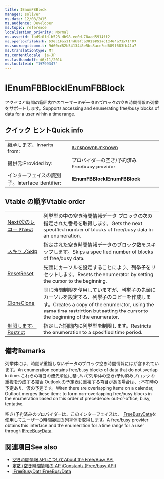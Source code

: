 ```yaml
---
title: IEnumFBBlock
manager: soliver
ms.date: 12/08/2015
ms.audience: Developer
ms.topic: reference
localization_priority: Normal
ms.assetid: fad9c0fd-b523-db98-ee0d-78aad5914ff2
ms.openlocfilehash: 536c19aa314db9fca39298536c12464e71a71407
ms.sourcegitcommit: 9d60cd82b5413446e5bc8ace2cd689f683fb41a7
ms.translationtype: MT
ms.contentlocale: ja-JP
ms.lasthandoff: 06/11/2018
ms.locfileid: "19799347"
---
```

# <a name="ienumfbblock"></a><span data-ttu-id="ab2bc-102">IEnumFBBlock</span><span class="sxs-lookup"><span data-stu-id="ab2bc-102">IEnumFBBlock</span></span>

<span data-ttu-id="ab2bc-103">アクセスと時間の範囲内でのユーザーのデータのブロックの空き時間情報の列挙をサポートします。</span><span class="sxs-lookup"><span data-stu-id="ab2bc-103">Supports accessing and enumerating free/busy blocks of data for a user within a time range.</span></span>
  
## <a name="quick-info"></a><span data-ttu-id="ab2bc-104">クイック ヒント</span><span class="sxs-lookup"><span data-stu-id="ab2bc-104">Quick info</span></span>

|||
|:-----|:-----|
|<span data-ttu-id="ab2bc-105">継承します。</span><span class="sxs-lookup"><span data-stu-id="ab2bc-105">Inherits from:</span></span>  <br/> |[<span data-ttu-id="ab2bc-106">IUnknown</span><span class="sxs-lookup"><span data-stu-id="ab2bc-106">IUnknown</span></span>](http://msdn.microsoft.com/library/33f1d79a-33fc-4ce5-a372-e08bda378332%28Office.15%29.aspx) <br/> |
|<span data-ttu-id="ab2bc-107">提供元:</span><span class="sxs-lookup"><span data-stu-id="ab2bc-107">Provided by:</span></span>  <br/> |<span data-ttu-id="ab2bc-108">プロバイダーの空き/予約済み</span><span class="sxs-lookup"><span data-stu-id="ab2bc-108">Free/busy provider</span></span>  <br/> |
|<span data-ttu-id="ab2bc-109">インターフェイスの識別子。</span><span class="sxs-lookup"><span data-stu-id="ab2bc-109">Interface identifier:</span></span>  <br/> |<span data-ttu-id="ab2bc-110">**IEnumFBBlock**</span><span class="sxs-lookup"><span data-stu-id="ab2bc-110">**IEnumFBBlock**</span></span> <br/> |
   
## <a name="vtable-order"></a><span data-ttu-id="ab2bc-111">Vtable の順序</span><span class="sxs-lookup"><span data-stu-id="ab2bc-111">Vtable order</span></span>

|||
|:-----|:-----|
|[<span data-ttu-id="ab2bc-112">Next/次のレコード</span><span class="sxs-lookup"><span data-stu-id="ab2bc-112">Next</span></span>](ienumfbblock-next.md) <br/> |<span data-ttu-id="ab2bc-113">列挙型の中の空き時間情報データ ブロックの次の指定された番号を取得します。</span><span class="sxs-lookup"><span data-stu-id="ab2bc-113">Gets the next specified number of blocks of free/busy data in an enumeration.</span></span>  <br/> |
|[<span data-ttu-id="ab2bc-114">スキップ</span><span class="sxs-lookup"><span data-stu-id="ab2bc-114">Skip</span></span>](ienumfbblock-skip.md) <br/> |<span data-ttu-id="ab2bc-115">指定された空き時間情報データのブロック数をスキップします。</span><span class="sxs-lookup"><span data-stu-id="ab2bc-115">Skips a specified number of blocks of free/busy data.</span></span>  <br/> |
|[<span data-ttu-id="ab2bc-116">Reset</span><span class="sxs-lookup"><span data-stu-id="ab2bc-116">Reset</span></span>](ienumfbblock-reset.md) <br/> |<span data-ttu-id="ab2bc-117">先頭にカーソルを設定することにより、列挙子をリセットします。</span><span class="sxs-lookup"><span data-stu-id="ab2bc-117">Resets the enumerator by setting the cursor to the beginning.</span></span>  <br/> |
|[<span data-ttu-id="ab2bc-118">Clone</span><span class="sxs-lookup"><span data-stu-id="ab2bc-118">Clone</span></span>](ienumfbblock-clone.md) <br/> |<span data-ttu-id="ab2bc-119">同じ時間制限を使用していますが、列挙子の先頭にカーソルを設定する、列挙子のコピーを作成します。</span><span class="sxs-lookup"><span data-stu-id="ab2bc-119">Creates a copy of the enumerator, using the same time restriction but setting the cursor to the beginning of the enumerator.</span></span>  <br/> |
|[<span data-ttu-id="ab2bc-120">制限します。</span><span class="sxs-lookup"><span data-stu-id="ab2bc-120">Restrict</span></span>](ienumfbblock-restrict.md) <br/> |<span data-ttu-id="ab2bc-121">指定した期間内に列挙型を制限します。</span><span class="sxs-lookup"><span data-stu-id="ab2bc-121">Restricts the enumeration to a specified time period.</span></span>  <br/> |
   
## <a name="remarks"></a><span data-ttu-id="ab2bc-122">備考</span><span class="sxs-lookup"><span data-stu-id="ab2bc-122">Remarks</span></span>

<span data-ttu-id="ab2bc-123">列挙体には、時間が重複しないデータのブロック空き時間情報にはが含まれています。</span><span class="sxs-lookup"><span data-stu-id="ab2bc-123">An enumeration contains free/busy blocks of data that do not overlap in time.</span></span> <span data-ttu-id="ab2bc-124">これらの項目の優先順位に基づいて列挙体の空き/予約済みブロックの重複を形成する結合 Outlook の予定表に重複する項目がある場合は、: 不在時の予定あり、仮の予定です。</span><span class="sxs-lookup"><span data-stu-id="ab2bc-124">When there are overlapping items on a calendar, Outlook merges these items to form non-overlapping free/busy blocks in the enumeration based on this order of precedence: out-of-office, busy, tentative.</span></span>
  
<span data-ttu-id="ab2bc-125">空き/予約済みのプロバイダーは、このインターフェイスは、 [IFreeBusyData](ifreebusydata.md)を使用してユーザーの時間範囲の列挙体を取得します。</span><span class="sxs-lookup"><span data-stu-id="ab2bc-125">A free/busy provider obtains this interface and the enumeration for a time range for a user through [IFreeBusyData](ifreebusydata.md).</span></span>
  
## <a name="see-also"></a><span data-ttu-id="ab2bc-126">関連項目</span><span class="sxs-lookup"><span data-stu-id="ab2bc-126">See also</span></span>

- [<span data-ttu-id="ab2bc-127">空き時間情報 API について</span><span class="sxs-lookup"><span data-stu-id="ab2bc-127">About the Free/Busy API</span></span>](about-the-free-busy-api.md)  
- [<span data-ttu-id="ab2bc-128">定数 (空き時間情報の API)</span><span class="sxs-lookup"><span data-stu-id="ab2bc-128">Constants (Free/busy API)</span></span>](constants-free-busy-api.md)  
- [<span data-ttu-id="ab2bc-129">IFreeBusyData</span><span class="sxs-lookup"><span data-stu-id="ab2bc-129">IFreeBusyData</span></span>](ifreebusydata.md)

